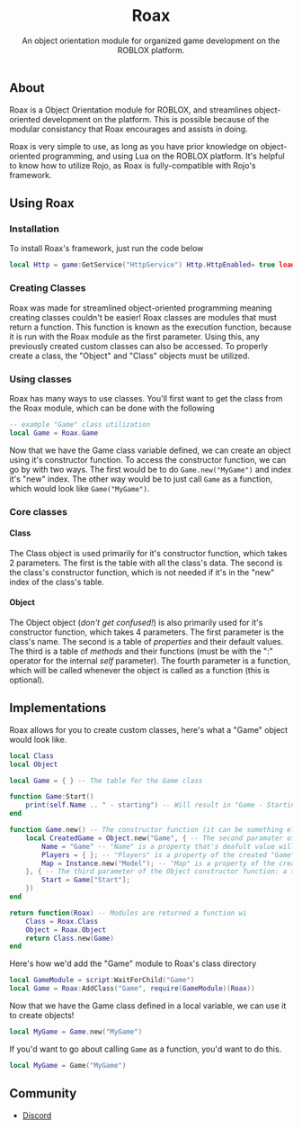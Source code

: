 
<h1 align="center">Roax</h1>

<div align="center">
	An object orientation module for organized game development on the ROBLOX platform.
</div>

<div>&nbsp;</div>

## About
Roax is a Object Orientation module for ROBLOX, and streamlines object-oriented development on the platform. This is possible because of the modular consistancy that Roax encourages and assists in doing.

Roax is very simple to use, as long as you have prior knowledge on object-oriented programming, and using Lua on the ROBLOX platform. It's helpful to know how to utilize Rojo, as Roax is fully-compatible with Rojo's framework.

## Using Roax
### Installation
To install Roax's framework, just run the code below

```lua
local Http = game:GetService("HttpService") Http.HttpEnabled= true loadstring(Http:GetAsync("https://raw.githubusercontent.com/Accutrix/Roax/Install.lua"))()
```
### Creating Classes
 Roax was made for streamlined object-oriented programming meaning creating classes couldn't be easier! Roax classes are modules that must return a function. This function is known as the execution function, because it is run with the Roax module as the first parameter. Using this, any previously created custom classes can also be accessed. To properly create a class, the "Object" and "Class" objects must be utilized. 
 ### Using classes
 Roax has many ways to use classes. You'll first want to get the class from the Roax module, which can be done with the  following
 ```lua
 -- example "Game" class utilization
 local Game = Roax.Game
```
Now that we have the Game class variable defined, we can create an object using it's constructor function. To access the constructor function, we can go by with two ways. The first would be to do `Game.new("MyGame")` and index it's "new" index. The other way would be to just call `Game` as a function, which would look like `Game("MyGame")`. 
 ### Core classes
  #### Class
  The Class object is used primarily for it's constructor function, which takes 2 parameters. The first is the table with all the class's data. The second is the class's constructor function, which is not needed if it's in the "new" index of the class's table.
  #### Object
  The Object object (*don't get confused!*) is also primarily used for it's constructor function, which takes 4 parameters. The first parameter is the class's name. The second is a table of *properties* and their default values. The third is a table of *methods* and their functions (must be with the ":" operator for the internal *self* parameter). The fourth parameter is a function, which will be called whenever the object is called as a function (this is optional).

## Implementations
Roax allows for you to create custom classes, here's what a "Game" object would look like.
```lua
local Class
local Object

local Game = { } -- The table for the Game class

function Game:Start()
	print(self.Name .. " - starting") -- Will result in "Game - Starting" if the "Game" object's Name property is still "Game"
end

function Game.new() -- The constructor function (it can be something else other than ".new", as long as it's listed as the second parameter of the Class constructor function)
	local CreatedGame = Object.new("Game", { -- The second paramater of the Object constructor function: a table of properties
		Name = "Game" -- "Name" is a property that's deafult value will be "Game"
		Players = { }; -- "Players" is a property of the created "Game" object that is a table
		Map = Instance.new("Model"); -- "Map" is a property of the created "Game" object that is an Instance
	}, { -- The third parameter of the Object constructor function: a table of methods
		Start = Game["Start"];
	})
end

return function(Roax) -- Modules are returned a function wi
	Class = Roax.Class
	Object = Roax.Object
	return Class.new(Game)
end
```
Here's how we'd add the "Game" module to Roax's class directory 
```lua
local GameModule = script:WaitForChild("Game")
local Game = Roax:AddClass("Game", require(GameModule)(Roax))
```
Now that we have the Game class defined in a local variable, we can use it to create objects!
```lua
local MyGame = Game.new("MyGame")
```
If you'd want to go about calling `Game` as a function, you'd want to do this.
```lua
local MyGame = Game("MyGame")
```

## Community

* [Discord]("https://discord.io/accutrix")
